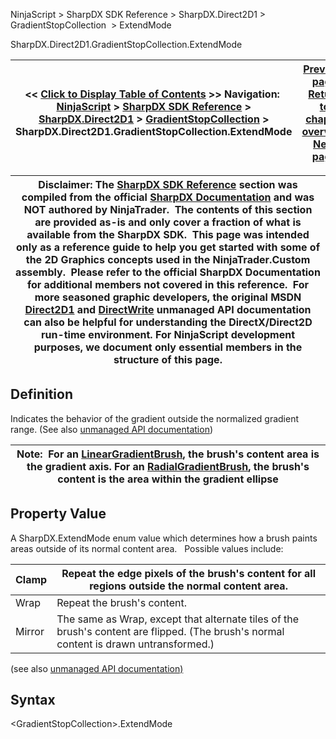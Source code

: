 ﻿
NinjaScript \> SharpDX SDK Reference \> SharpDX.Direct2D1 \> GradientStopCollection  \> ExtendMode

SharpDX.Direct2D1\.GradientStopCollection.ExtendMode

| \<\< [Click to Display Table of Contents](sharpdx_direct2d1_gradientstopcollection_extendmode.md) \>\> **Navigation:**     [NinjaScript](ninjascript-1.md) \> [SharpDX SDK Reference](sharpdx_sdk_reference-1.md) \> [SharpDX.Direct2D1](sharpdx_direct2d1-1.md) \> [GradientStopCollection](sharpdx_direct2d1_gradientstopcollection-1.md) \> SharpDX.Direct2D1\.GradientStopCollection.ExtendMode | [Previous page](sharpdx_direct2d1_gradientstopcollection_colorinterpolationgamma-1.md) [Return to chapter overview](sharpdx_direct2d1_gradientstopcollection-1.md) [Next page](sharpdx_direct2d1_gradientstopcollection_gradientstopcount-1.md) |
| --- | --- |

| Disclaimer: The [SharpDX SDK Reference](sharpdx_sdk_reference-1.md) section was compiled from the official [SharpDX Documentation](http://sharpdx.org/) and was NOT authored by NinjaTrader.  The contents of this section are provided as\-is and only cover a fraction of what is available from the SharpDX SDK.  This page was intended only as a reference guide to help you get started with some of the 2D Graphics concepts used in the NinjaTrader.Custom assembly.  Please refer to the official SharpDX Documentation for additional members not covered in this reference.  For more seasoned graphic developers, the original MSDN [Direct2D1](https://msdn.microsoft.com/en-us/library/windows/desktop/dd370990.aspx) and [DirectWrite](https://msdn.microsoft.com/en-us/library/windows/desktop/dd368038.aspx) unmanaged API documentation can also be helpful for understanding the DirectX/Direct2D run\-time environment. For NinjaScript development purposes, we document only essential members in the structure of this page. |
| --- |

## Definition
Indicates the behavior of the gradient outside the normalized gradient range. 
(See also [unmanaged API documentation](https://msdn.microsoft.com/en-us/library/dd316789.aspx))
 

| Note:  For an [LinearGradientBrush](sharpdx_direct2d1_lineargradientbrush-1.md), the brush's content area is the gradient axis. For an [RadialGradientBrush](sharpdx_direct2d1_radialgradientbrush-1.md), the brush's content is the area within the gradient ellipse |
| --- |

## Property Value
A SharpDX.ExtendMode enum value which determines how a brush paints areas outside of its normal content area.
 
Possible values include:

| Clamp | Repeat the edge pixels of the brush's content for all regions outside the normal content area. |
| --- | --- |
| Wrap | Repeat the brush's content. |
| Mirror | The same as Wrap, except that alternate tiles of the brush's content are flipped. (The brush's normal content is drawn untransformed.) |
(see also [unmanaged API documentation)](http://msdn.microsoft.com/en-us/library/dd368100.aspx)
 
## Syntax
\<GradientStopCollection\>.ExtendMode

